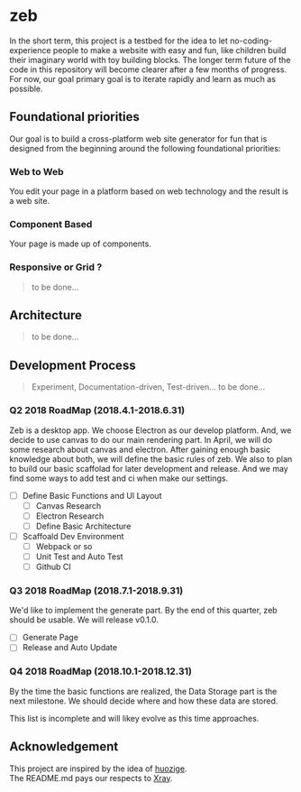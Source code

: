 # zeb
In the short term, this project is a testbed for the idea to let no-coding-experience people to make a website with easy and fun, like children build their imaginary world with toy building blocks.
The longer term future of the code in this repository will become clearer after a few months of progress. For now, our goal primary goal is to iterate rapidly and learn as much as possible.

## Foundational priorities
Our goal is to build a cross-platform web site generator for fun that is designed from the beginning around the following foundational priorities:
### Web to Web
You edit your page in a platform based on web technology and the result is a web site.

### Component Based
Your page is made up of components.

### Responsive or Grid ?
> to be done...

## Architecture
> to be done...

## Development Process
> Experiment, Documentation-driven, Test-driven...
to be done...

### Q2 2018 RoadMap (2018.4.1-2018.6.31)
Zeb is a desktop app. We choose Electron as our develop platform. And, we decide to use canvas to do our main rendering part. In April, we will do some research about canvas and electron. After gaining enough basic knowledge about both, we will define the basic rules of zeb. We also to plan to build our basic scaffolad for later development and release. And we may find some ways to add test and ci when make our settings.
 - [ ] Define Basic Functions and UI Layout
   - [ ] Canvas Research
   - [ ] Electron Research
   - [ ] Define Basic Architecture
 - [ ] Scaffoald Dev Environment
   - [ ] Webpack or so
   - [ ] Unit Test and Auto Test
   - [ ] Github CI
 
### Q3 2018 RoadMap (2018.7.1-2018.9.31)
We'd like to implement the generate part.
By the end of this quarter, zeb should be usable. We will release v0.1.0.
 - [ ] Generate Page
 - [ ] Release and Auto Update

### Q4 2018 RoadMap (2018.10.1-2018.12.31)
By the time the basic functions are realized, the Data Storage part is the next milestone.
We should decide where and how these data are stored.

This list is incomplete and will likey evolve as this time approaches.


## Acknowledgement
This project are inspired by the idea of [huozige](http://www.grapecity.com.cn/enterprise-solutions/huozige/).  
The README.md pays our respects to [Xray](https://github.com/atom/xray).
